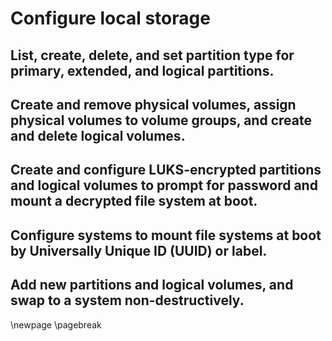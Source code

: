 # Configure local storage

## List, create, delete, and set partition type for primary, extended, and logical partitions.
## Create and remove physical volumes, assign physical volumes to volume groups, and create and delete logical volumes.
## Create and configure LUKS-encrypted partitions and logical volumes to prompt for password and mount a decrypted file system at boot.
## Configure systems to mount file systems at boot by Universally Unique ID (UUID) or label.
## Add new partitions and logical volumes, and swap to a system non-destructively.

\newpage
\pagebreak

